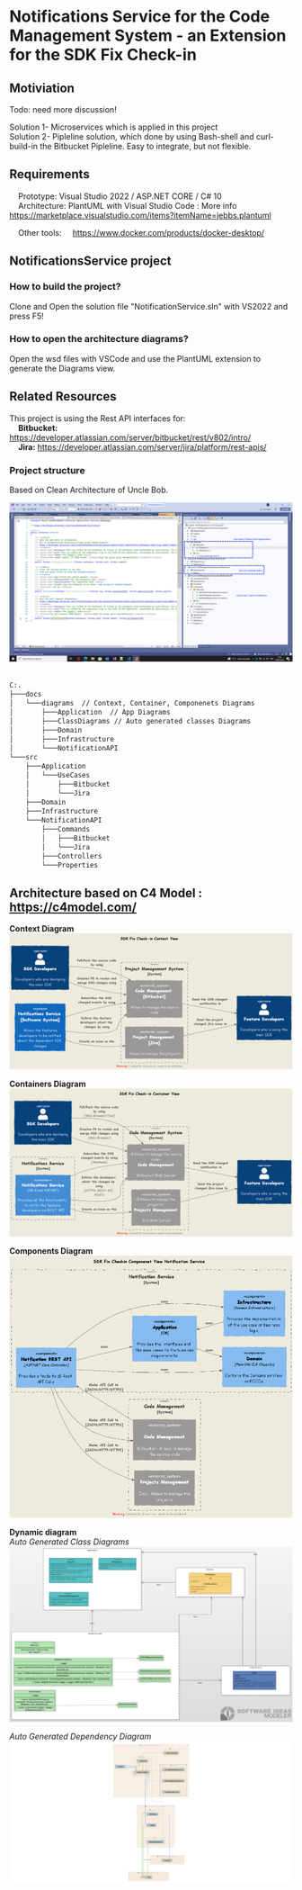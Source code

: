 # Notifications Service for the Code Management System - an Extension for the SDK Fix Check-in

## Motiviation 
Todo: need more discussion!</br>

Solution 1- Microservices which is applied in this project</br>
Solution 2- Pipleline solution, which done by using Bash-shell and curl- build-in the Bitbucket Pipleline. Easy to integrate, but not flexible.</br>

## Requirements </br>
&nbsp;&nbsp;&nbsp;&nbsp;Prototype: Visual Studio 2022 / ASP.NET CORE / C# 10 </br>
&nbsp;&nbsp;&nbsp;&nbsp;Architecture: PlantUML with Visual Studio Code : More info https://marketplace.visualstudio.com/items?itemName=jebbs.plantuml
 
&nbsp;&nbsp;&nbsp;&nbsp;Other tools:
&nbsp;&nbsp;&nbsp;&nbsp;https://www.docker.com/products/docker-desktop/

## NotificationsService project

### How to build the project?</br>
Clone and Open the solution file "NotificationService.sln" with VS2022 and press F5!
 
### How to open the architecture diagrams?</br>
Open the wsd files with VSCode and use the PlantUML extension to generate the Diagrams view.

## Related Resources</br>
This project is using the Rest API interfaces for: </br>
&nbsp;&nbsp;&nbsp;&nbsp;**Bitbucket:** https://developer.atlassian.com/server/bitbucket/rest/v802/intro/ </br>
 &nbsp;&nbsp;&nbsp;&nbsp;**Jira:** https://developer.atlassian.com/server/jira/platform/rest-apis/ </br>

### Project structure</br>
Based on Clean Architecture of Uncle Bob. 

![alt text](https://github.com/alugili/NotificationsService/blob/main/Prototype_VisualStudio.png?raw=true)
 
```

C:.
├───docs
│   └───diagrams  // Context, Container, Componenets Diagrams
│       ├───Application  // App Diagrams
│       ├───ClassDiagrams // Auto generated classes Diagrams
│       ├───Domain 
│       ├───Infrastructure
│       └───NotificationAPI
└───src
    ├───Application
    │   └───UseCases
    │       ├───Bitbucket
    │       └───Jira
    ├───Domain
    ├───Infrastructure
    └───NotificationAPI
        ├───Commands
        │   ├───Bitbucket
        │   └───Jira
        ├───Controllers
        └───Properties

```

## Architecture based on C4 Model : https://c4model.com/ <br>

**Context Diagram**
![alt text](https://github.com/alugili/NotificationsService/blob/main/docs/diagrams/SDK_Fix_Checkin_ContextView.png?raw=true)

**Containers Diagram**
![alt text](https://github.com/alugili/NotificationsService/blob/main/docs/diagrams/SDK_Fix_Checkin_ContainerView.png?raw=true)

**Components Diagram**
![alt text](https://github.com/alugili/NotificationsService/blob/main/docs/diagrams/SDK_Fix_Checkin_ComponenetView.png?raw=true)

**Dynamic diagram**</br>
*Auto Generated Class Diagrams*</br>
![alt text](https://github.com/alugili/NotificationsService/blob/main/docs/diagrams/ClassesDiagram_Underwork.png?raw=true)</br>

*Auto Generated Dependency Diagram*</br>
![alt text](https://github.com/alugili/NotificationsService/blob/main/docs/diagrams/Type%20Dependencies%20Diagram%20for%20BitBucketController.png?raw=true)
